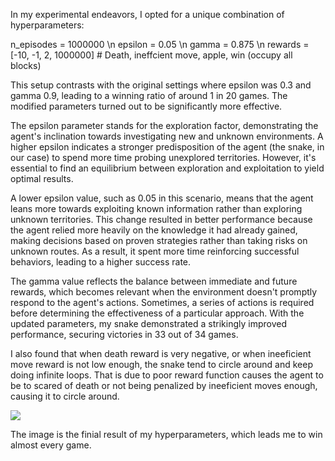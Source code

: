 In my experimental endeavors, I opted for a unique combination of hyperparameters:

n_episodes = 1000000 \n
epsilon = 0.05 \n
gamma = 0.875 \n
rewards = [-10, -1, 2, 1000000] # Death, ineffcient move, apple, win (occupy all blocks)

This setup contrasts with the original settings where epsilon was 0.3 and gamma 0.9, leading to a winning ratio of around 1 in 20 games. The modified parameters turned out to be significantly more effective.

The epsilon parameter stands for the exploration factor, demonstrating the agent's inclination towards investigating new and unknown environments. A higher epsilon indicates a stronger predisposition of the agent (the snake, in our case) to spend more time probing unexplored territories. However, it's essential to find an equilibrium between exploration and exploitation to yield optimal results.

A lower epsilon value, such as 0.05 in this scenario, means that the agent leans more towards exploiting known information rather than exploring unknown territories. This change resulted in better performance because the agent relied more heavily on the knowledge it had already gained, making decisions based on proven strategies rather than taking risks on unknown routes. As a result, it spent more time reinforcing successful behaviors, leading to a higher success rate.

The gamma value reflects the balance between immediate and future rewards, which becomes relevant when the environment doesn't promptly respond to the agent's actions. Sometimes, a series of actions is required before determining the effectiveness of a particular approach. With the updated parameters, my snake demonstrated a strikingly improved performance, securing victories in 33 out of 34 games.

I also found that when death reward is very negative, or when ineeficient move reward is not low enough, the snake tend to circle around and keep doing infinite loops. That is due to poor reward function causes the agent to be to scared of death or not being penalized by ineeficient moves enough, causing it to circle around. 

<p>
  <img src='https://github.com/qchen4/EE399A/blob/3307d39df3328e15102a46663d7c554d176725f4/HW7/Screenshot%202023-06-02%20at%2011.41.22%20AM.png'>
</p>

The image is the finial result of my hyperparameters, which leads me to win almost every game. 
